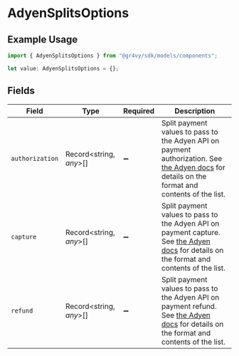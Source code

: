 # AdyenSplitsOptions

## Example Usage

```typescript
import { AdyenSplitsOptions } from "@gr4vy/sdk/models/components";

let value: AdyenSplitsOptions = {};
```

## Fields

| Field                                                                                                                                                                                                                                                  | Type                                                                                                                                                                                                                                                   | Required                                                                                                                                                                                                                                               | Description                                                                                                                                                                                                                                            |
| ------------------------------------------------------------------------------------------------------------------------------------------------------------------------------------------------------------------------------------------------------ | ------------------------------------------------------------------------------------------------------------------------------------------------------------------------------------------------------------------------------------------------------ | ------------------------------------------------------------------------------------------------------------------------------------------------------------------------------------------------------------------------------------------------------ | ------------------------------------------------------------------------------------------------------------------------------------------------------------------------------------------------------------------------------------------------------ |
| `authorization`                                                                                                                                                                                                                                        | Record<string, *any*>[]                                                                                                                                                                                                                                | :heavy_minus_sign:                                                                                                                                                                                                                                     | Split payment values to pass to the Adyen API on payment authorization. See [the Adyen docs](https://docs.adyen.com/platforms/online-payments/split-transactions/split-payments-at-authorization/) for details on the format and contents of the list. |
| `capture`                                                                                                                                                                                                                                              | Record<string, *any*>[]                                                                                                                                                                                                                                | :heavy_minus_sign:                                                                                                                                                                                                                                     | Split payment values to pass to the Adyen API on payment capture. See [the Adyen docs](https://docs.adyen.com/platforms/online-payments/split-transactions/split-payments-at-capture/) for details on the format and contents of the list.             |
| `refund`                                                                                                                                                                                                                                               | Record<string, *any*>[]                                                                                                                                                                                                                                | :heavy_minus_sign:                                                                                                                                                                                                                                     | Split payment values to pass to the Adyen API on payment refund. See [the Adyen docs](https://docs.adyen.com/platforms/online-payments/split-transactions/split-refunds/) for details on the format and contents of the list.                          |